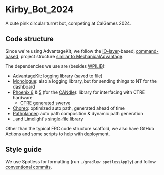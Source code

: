# Kirby_Bot_2024

A cute pink circular turret bot, competing at CalGames 2024. 

## Code structure

Since we're using AdvantageKit, we follow the [IO-layer](https://github.com/Mechanical-Advantage/AdvantageKit/blob/main/docs/RECORDING-INPUTS.md)-based, [command-based](https://docs.wpilib.org/en/stable/docs/software/commandbased/index.html), project structure [similar to MechanicalAdvantage](https://github.com/Mechanical-Advantage/RobotCode2022/tree/main/src/main/java/frc/robot/subsystems).

The dependencies we use are (besides [WPILIB](https://docs.wpilib.org/en/stable/index.html)):

- [AdvantageKit](https://github.com/Mechanical-Advantage/AdvantageKit): logging library (saved to file)
- [Monologue](https://github.com/shueja/Monologue): also a logging library, but for sending things to NT for the dashboard
- [Phoenix 6](https://api.ctr-electronics.com/phoenix6/release/java/) & [5](https://api.ctr-electronics.com/phoenix/release/java/) (for the [CANdle](https://api.ctr-electronics.com/phoenix/release/java/com/ctre/phoenix/led/CANdle.html)): library for interfacing with CTRE hardware
  - [CTRE generated swerve](https://v6.docs.ctr-electronics.com/en/latest/docs/tuner/tuner-swerve/index.html)
- [Choreo](https://github.com/SleipnirGroup/Choreo): optimized auto path, generated ahead of time
- [Pathplanner](https://pathplanner.dev/home.html): auto path composition & dynamic path generation
- ..and [Limelight](https://limelightvision.io/)'s [single-file library](https://github.com/LimelightVision/limelightlib-wpijava)

Other than the typical FRC code structure scaffold, we also have GitHub Actions and some scripts to help with deployment.

## Style guide

We use Spotless for formatting (run `./gradlew spotlessApply`) and follow [conventional commits](https://www.conventionalcommits.org/en/v1.0.0/).

